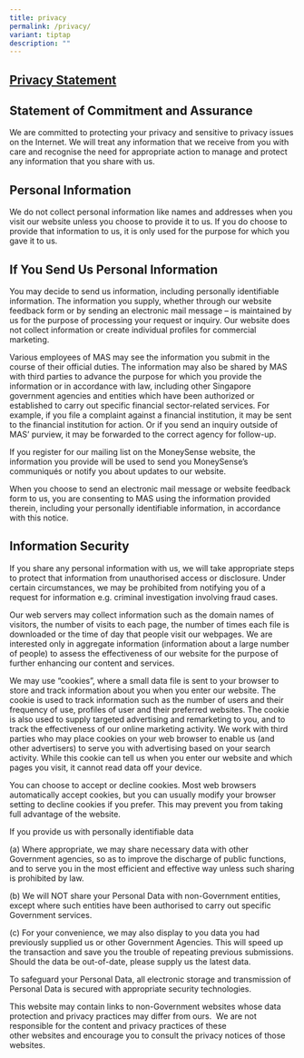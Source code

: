 ```yaml
---
title: privacy
permalink: /privacy/
variant: tiptap
description: ""
---
```

<h2><strong><u>Privacy Statement</u></strong></h2>
<h2>Statement of Commitment and Assurance&nbsp;</h2>
<p>We are committed to protecting your privacy and sensitive to privacy issues
on the Internet. We will treat any information that we receive from you
with care and recognise the need for appropriate action to manage and protect
any information that you share with us.</p>
<h2>Personal Information</h2>
<p>We do not collect personal information like names and addresses when you
visit our website unless you choose to provide it to us. If you do choose
to provide that information to us, it is only used for the purpose for
which you gave it to us.</p>
<h2>If You Send Us Personal Information</h2>
<p>You may decide to send us information, including personally identifiable
information. The information you supply, whether through our website feedback
form or by sending an electronic mail message – is maintained by us for
the purpose of processing your request or inquiry. Our website does not
collect information or create individual profiles for commercial marketing.</p>
<p>Various employees of MAS may see the information you submit in the course
of their official duties. The information may also be shared by MAS with
third parties to advance the purpose for which you provide the information
or in accordance with law, including other Singapore government agencies
and entities which have been authorized or established to carry out specific
financial sector-related services. For example, if you file a complaint
against a financial institution, it may be sent to the financial institution
for action. Or if you send an inquiry outside of MAS’ purview, it may be
forwarded to the correct agency for follow-up.</p>
<p>If you register for our mailing list on the MoneySense website, the information
you provide will be used to send you MoneySense’s communiqués or notify
you about updates to our website.</p>
<p>When you choose to send an electronic mail message or website feedback
form to us, you are consenting to MAS using the information provided therein,
including your personally identifiable information, in accordance with
this notice.</p>
<h2>Information Security&nbsp;</h2>
<p>If you share any personal information with us, we will take appropriate
steps to protect that information from unauthorised access or disclosure.
Under certain circumstances, we may be prohibited from notifying you of
a request for information e.g. criminal investigation involving fraud cases.</p>
<p>Our web servers may collect information such as the domain names of visitors,
the number of visits to each page, the number of times each file is downloaded
or the time of day that people visit our webpages. We are interested only
in aggregate information (information about a large number of people) to
assess the effectiveness of our website for the purpose of further enhancing
our content and services.</p>
<p>We may use “cookies”, where a small data file is sent to your browser
to store and track information about you when you enter our website. The
cookie is used to track information such as the number of users and their
frequency of use, profiles of user and their preferred websites. The cookie
is also used to supply targeted advertising and remarketing to you, and
to track the effectiveness of our online marketing activity. We work with
third parties who may place cookies on your web browser to enable us (and
other advertisers) to serve you with advertising based on your search activity.
While this cookie can tell us when you enter our website and which pages
you visit, it cannot read data off your device.</p>
<p>You can choose to accept or decline cookies. Most web browsers automatically
accept cookies, but you can usually modify your browser setting to decline
cookies if you prefer. This may prevent you from taking full advantage
of the website.</p>
<p>If you provide us with personally identifiable data</p>
<p>(a) Where appropriate, we may share necessary data with other Government
agencies, so as to improve the discharge of public functions, and to serve
you in the most efficient and effective way unless such sharing is prohibited
by law.</p>
<p>(b) We will NOT share your Personal Data with non-Government entities,
except where such entities have been authorised to carry out specific Government
services.</p>
<p>(c) For your convenience, we may also display to you data you had previously
supplied us or other Government Agencies. This will speed up the transaction
and save you the trouble of repeating previous submissions. Should the
data be out-of-date, please supply us the latest data.</p>
<p>To safeguard your Personal Data, all electronic storage and transmission
of Personal Data is secured with appropriate security technologies.</p>
<p>This&nbsp;website&nbsp;may contain links to non-Government&nbsp;websites&nbsp;whose
data protection and privacy practices may differ from ours.&nbsp; We are
not responsible for the content and privacy practices of these other&nbsp;websites&nbsp;and
encourage you to consult the privacy notices of those websites.</p>